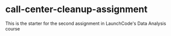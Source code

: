 # call-center-cleanup-assignment
This is the starter for the second assignment in LaunchCode's Data Analysis course
